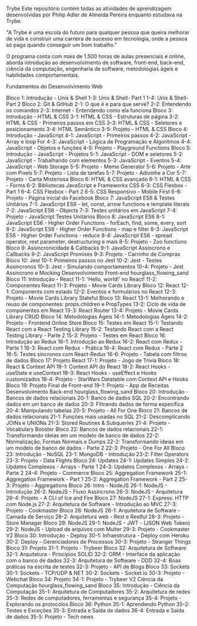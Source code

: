 
Trybe
Este repositório contém todas as atividades de aprendizagem desenvolvidas por Philip Adler de Almeida Pereira enquanto estudava na Trybe.

"A Trybe é uma escola do futuro para qualquer pessoa que queira melhorar de vida e construir uma carreira de sucesso em tecnologia, onde a pessoa só paga quando conseguir um bom trabalho."

O programa conta com mais de 1.500 horas de aulas presenciais e online, aborda introdução ao desenvolvimento de software, front-end, back-end, ciência da computação, engenharia de software, metodologias ágeis e habilidades comportamentais.

Fundamentos do Desenvolvimento Web 

Bloco 1: Introdução - Unix & Shell
 1-3: Unix & Shell- Part 1
 1-4: Unix & Shell- Part 2
Bloco 2: Git & GitHub
 2-1: O que é e para que serve?
 2-2: Entendendo os comandos
 2-3: Internet - Entendendo como ela funciona
Bloco 3: Introdução - HTML & CSS
 3-1: HTML & CSS - Estruturas de página
 3-2: HTML & CSS - Primeiros passos em CSS
 3-3: HTML & CSS - Seletores e posicionamento
 3-4: HTML Semântico
 3-5: Projeto - HTML & CSS
Bloco 4: Introdução - JavaScript
 4-1: JavaScript - Primeiros passos
 4-2: JavaScript - Array e loop For
 4-3: JavaScript - Lógica de Programação e Algoritmos
 4-4: JavaScript - Objetos e funções
 4-5: Projeto - Playground Functions
Bloco 5: Introdução - JavaScript - Projetos
 5-1: JavaScript - DOM e seletores
 5-2: JavaScript - Trabalhando com elementos
 5-3: JavaScript - Eventos
 5-4: JavaScript - Web Storage
 5-5: Projeto - Meme Generator
 5-6: Projeto - Arte com Pixels
 5-7: Projeto - Lista de tarefas
 5-7: Projeto - Adivinhe a Cor
 5-7: Projeto - Carta Misteriosa
Bloco 6: HTML & CSS avançado
 6-1: HTML & CSS - Forms
 6-2: Bibliotecas JavaScript e Frameworks CSS
 6-3: CSS Flexbox - Part 1
 6-4: CSS Flexbox - Part 2
 6-5: CSS Responsivo - Mobile First
 6-6: Projeto - Página inicial do Facebook
Bloco 7: JavaScript ES6 & Testes Unitários
 7-1: JavaScript ES6 - let, const, arrow functions e template literals
 7-2: JavaScript ES6 - Objects
 7-3: Testes unitários em JavaScript
 7-4: Projeto - JavaScript Testes Unitários
Bloco 8: JavaScript ES6
 8-1: JavaScript ES6 - Higher Order Functions - forEach, find, some, every, sort
 8-2: JavaScript ES6 - Higher Order Functions - map e filter
 8-3: JavaScript ES6 - Higher Order Functions - reduce
 8-4: JavaScript ES6 - spread operator, rest parameter, destructuring e mais
 8-5: Projeto - Zoo functions
Bloco 9: Assincronicidade & Callbacks
 9-1: JavaScript Assíncrono e Callbacks
 9-2: JavaScript Promises
 9-3: Projeto - Carrinho de Compras
Bloco 10: Jest
 10-1: Primeiros passos no Jest
 10-2: Jest - Testes Assíncronos
 10-3: Jest - Simulando comportamentos
 10-4: Projeto - Jest Assíncrono e Mocking
Desenvolvimento Front-end hourglass_flowing_sand
Bloco 11: Introdução - React
 11-1: 'Hello, world!' no React!
 11-2: Componentes React
 11-3: Projeto - Movie Cards Library
Bloco 12: React
 12-1: Components com estado
 12-2: Eventos e formulários no React
 12-3: Projeto - Movie Cards Library Stateful
Bloco 13: React
 13-1: Melhorando o reuso de componentes: props.children e PropTypes
 13-2: Ciclo de vida de componentes em React
 13-3: React Router
 13-4: Projeto - Movie Cards Library CRUD
Bloco 14: Metodologias Ágeis
 14-1: Metodologias Ágeis
 14-2: Projeto - Frontend Online Store
Bloco 15: Testes em React
 15-1: Testando React com a React Testing Library
 15-2: Testando React com a React Testing Library - Parte 2
 15-3: Projeto - Testes em React
Bloco 16: Introdução ao Redux
 16-1: Introdução ao Redux
 16-2: React com Redux - Parte 1
 16-3: React com Redux - Prática
 16-4: React com Redux - Parte 2
 16-5: Testes síncronos com React-Redux
 16-6: Projeto - Tabela com filtros de dados
Bloco 17: Projeto React
 17-1: Projeto - Jogo de Trivia
Bloco 18: React & Context API
 18-1: Context API do React
 18-2: React Hooks - useState e useContext
 18-3: React Hooks - useEffect e Hooks customizados
 18-4: Projeto - StarWars Datatable com Context API e Hooks
Bloco 19: Projeto Final de Front-end
 19-1: Projeto - App de Receitas
Desenvolvimento Back-end hourglass_flowing_sand
Bloco 20: Introdução - Bancos de dados relacionais
 20-1: Banco de dados SQL
 20-2: Encontrando dados em um banco de dados
 20-3: Filtrando dados de forma específica
 20-4: Manipulando tabelas
 20-5: Projeto - All For One
Bloco 21: Bancos de dados relacionais
 21-1: Funções mais usadas no SQL
 21-2: Descomplicando JOINs e UNIONs
 21-3: Stored Routines & Subqueries
 21-4: Projeto - Vocabulary Booster
Bloco 22: Bancos de dados relacionais
 22-1: Transformando ideias em um modelo de banco de dados
 22-2: Normalização, Formas Normais e Dumps
 22-2: Transformando ideias em um modelo de banco de dados - Parte 2
 22-3: Projeto - One For All
Bloco 23: Introdução - NoSQL
 23-1: MongoDB - Introdução
 23-2: Filter Operators
 23-3: Projeto - Data Flights
Bloco 24: Updates
 24-1: Updates Simples
 24-2: Updates Complexos - Arrays - Parte 1
 24-3: Updates Complexos - Arrays - Parte 2
 24-4: Projeto - Commerce
Bloco 25: Aggregation Framework
 25-1: Aggregation Framework - Part 1
 25-2: Aggregation Framework - Part 2
 25-3: Projeto - Aggregations
Bloco 26: Intro - NodeJS
 26-1: NodeJS - Introdução
 26-2: NodeJS - Fluxo Assíncrono
 26-3: NodeJS - Arquitetura
 26-4: Projeto - A CLI of Ice and Fire
Bloco 27: NodeJS
 27-1: Express: HTTP com Node.js
 27-2: Arquitetura de Software - Introdução ao MVC
 27-3: Projeto - Cookmaster
Bloco 28: NodeJS
 28-1: Arquitetura de Software - Camada de Serviço
 28-2: Arquitetura web - Rest e Restful
 28-3: Projeto - Store Manager
Bloco 29: NodeJS
 29-1: NodeJS - JWT - (JSON Web Token)
 29-2: NodeJS - Upload de arquivos com Multer
 29-3: Projeto - Cookmaster V2
Bloco 30: Introdução - Deploy
 30-1: Infraestrutura - Deploy com Heroku
 30-2: Deploy - Gerenciadores de Processos
 30-3: Projeto - Stranger Things
Bloco 31: Projeto
 31-1: Projeto - Trybeer
Bloco 32: Arquitetura de Software
 32-1: Arquitetura - Princípios SOLID
 32-2: ORM - Interface da aplicação com o banco de dados
 32-3: Arquitetura de Software - DDD
 32-4: Boas práticas na escrita de testes
 32-3: Projeto - API de Blogs
Bloco 33: Sockets
 30-1: Sockets - TCP/UDP & NET
 30-2: Sockets - Socket.io
 30-3: Projeto - Webchat
Bloco 34: Projeto
 34-1: Projeto - Trybeer V2
Ciência da Computação hourglass_flowing_sand
Bloco 35: Introdução - Ciência da Computação
 35-1: Arquitetura de Computadores
 35-2: Arquitetura de redes
 35-3: Redes de computadores, ferramentas e segurança
 35-4: Projeto - Explorando os protocolos
Bloco 36: Python
 35-1: Aprendendo Python
 35-2: Testes e Exceções
 35-3: Entrada e Saída de dados
 36-4: Entrada e Saída de dados
 35-5: Projeto - Tech news

